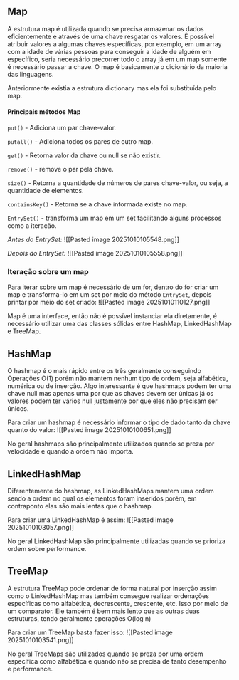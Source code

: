 ## Map

A estrutura map é utilizada quando se precisa armazenar os dados eficientemente e através de uma chave resgatar os valores. É possível atribuir valores a algumas chaves específicas, por exemplo, em um array com a idade de várias pessoas para conseguir a idade de alguém em específico, seria necessário precorrer todo o array já em um map somente é necessário passar a chave. 
O map é basicamente o dicionário da maioria das linguagens.

Anteriormente existia a estrutura dictionary mas ela foi substituída pelo map.

#### Principais métodos Map
`put()` - Adiciona um par chave-valor.

`putall()` - Adiciona todos os pares de outro map.

`get()` - Retorna valor da chave ou null se não existir.

`remove()` - remove o par pela chave.

`size()` - Retorna a quantidade de números de pares chave-valor, ou seja, a quantidade de elementos.

`containsKey()` - Retorna se a chave informada existe no map.

`EntrySet()` - transforma um map em um set facilitando alguns processos como a iteração.

*Antes do EntrySet:*
![[Pasted image 20251010105548.png]]

*Depois do EntrySet:*
![[Pasted image 20251010105558.png]]


### Iteração sobre um map
Para iterar sobre um map é necessário de um for, dentro do for criar um map e transforma-lo em um set por meio do método `EntrySet`, depois printar por meio do set criado:
![[Pasted image 20251010110127.png]]




Map é uma interface, então não é possível instanciar ela diretamente, é necessário utilizar uma das classes sólidas entre HashMap, LinkedHashMap e TreeMap.

## HashMap
O hashmap é o mais rápido entre os três geralmente conseguindo Operações O(1) porém não mantem nenhum tipo de ordem, seja alfabética, numérica ou de inserção.
Algo interessante é que hashmaps podem ter uma chave null mas apenas uma por que as chaves devem ser únicas já os valores podem ter vários null justamente por que eles não precisam ser únicos.

Para criar um hashmap é necessário informar o tipo de dado tanto da chave quanto do valor:
![[Pasted image 20251010100651.png]]

No geral hashmaps são principalmente utilizados quando se preza por velocidade e quando a ordem não importa.

## LinkedHashMap
Diferentemente do hashmap, as LinkedHashMaps mantem uma ordem sendo a ordem no qual os elementos foram inseridos porém, em contraponto elas são mais lentas que o hashmap.

Para criar uma LinkedHashMap é assim:
![[Pasted image 20251010103057.png]]

No geral LinkedHashMap são principalmente utilizadas quando se prioriza ordem sobre performance.


## TreeMap
A estrutura TreeMap pode ordenar de forma natural por inserção assim como o LinkedHashMap mas também consegue realizar ordenações específicas como alfabética, decrescente, crescente, etc. Isso por meio de um comparator.
Ele também é bem mais lento que as outras duas estruturas, tendo geralmente operações O(log n)

Para criar um TreeMap basta fazer isso:
![[Pasted image 20251010103541.png]]

No geral TreeMaps são utilizados quando se preza por uma ordem específica como alfabética e quando não se precisa de tanto desempenho e performance.
